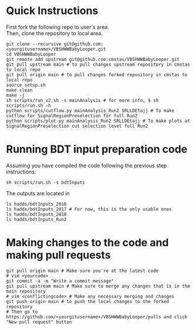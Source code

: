 # Quick Instructions

First fork the following repo to user's area.  
Then, clone the repository to local area.

    git clone --recursive git@github.com:<yourgitusername>/VBSHWWBabyLooper.git
    cd VBSHWWBabyLooper
    git remote add upstream git@github.com:cmstas/VBSHWWBabyLooper.git
    git pull upstream main # to pull changes upstream repository in cmstas to local repo
    git pull origin main # to pull changes forked repository in cmstas to local repo
    source setup.sh
    make clean
    make -j
    sh scripts/run_v2.sh -s mainAnalysis # for more info, $ sh scripts/run.sh -h
    python scripts/cutflow.py mainAnalysis_Run2 SRLLDEtajj # To make cutflow for SignalRegionPreselection for full Run2
    python scripts/plot.py mainAnalysis_Run2 SRLLDEtajj # To make plots at SignalRegionPreselection cut selection level full Run2

# Running BDT input preparation code

Assuming you have compiled the code following the previous step instructions:

    sh scripts/run.sh -s bdtInputs

The outputs are located in

    ls hadds/bdtInputs_2016
    ls hadds/bdtInputs_2017 # For now, this is the only usable ones
    ls hadds/bdtInputs_2018
    ls hadds/bdtInputs_Run2

# Making changes to the code and making pull requests

    git pull origin main # Make sure you're at the latest code
    # vim <yourcode>
    git commit -a -m "Write a commit message"
    git pull upstream main # Make sure to merge any changes that is in the main repository
    # vim <conflictingcode> # Make any necessary merging and changes
    git push origin main # to push the local changes to the forked repository
    # Then go to https://github.com/<yourgitusername>/VBSHWWBabyLooper/pulls and click "New pull request" button

